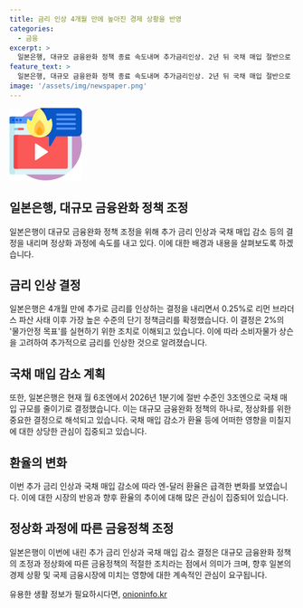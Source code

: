 ```yaml
---
title: 금리 인상 4개월 만에 높아진 경제 상황을 반영
categories:
  - 금융
excerpt: >
  일본은행, 대규모 금융완화 정책 종료 속도내며 추가금리인상. 2년 뒤 국채 매입 절반으로 줄일 예정. 0.25% 금리 인상 후 2008년 이후 최고 수준. 물가안정 목표 달성 등으로 적절하다고 판단. 환율 변동 등 영향은 있겠지만 금융정책 정상화가 목표.
feature_text: >
  일본은행, 대규모 금융완화 정책 종료 속도내며 추가금리인상. 2년 뒤 국채 매입 절반으로 줄일 예정. 0.25% 금리 인상 후 2008년 이후 최고 수준. 물가안정 목표 달성 등으로 적절하다고 판단. 환율 변동 등 영향은 있겠지만 금융정책 정상화가 목표.
image: '/assets/img/newspaper.png'
---
```


<p><img src="/assets/img/news.png" alt="rentncar 속보" /></p>

<h2 data-ke-size="size26">일본은행, 대규모 금융완화 정책 조정</h2>

<p data-ke-size="size16">일본은행이 대규모 금융완화 정책 조정을 위해 추가 금리 인상과 국채 매입 감소 등의 결정을 내리며 정상화 과정에 속도를 내고 있다. 이에 대한 배경과 내용을 살펴보도록 하겠습니다.</p>

<h2 data-ke-size="size24">금리 인상 결정</h2>

<p data-ke-size="size16">일본은행은 4개월 만에 추가로 금리를 인상하는 결정을 내리면서 0.25%로 리먼 브라더스 파산 사태 이후 가장 높은 수준의 단기 정책금리를 확정했습니다. 이 결정은 2%의 '물가안정 목표'를 실현하기 위한 조치로 이해되고 있습니다. 이에 따라 소비자물가 상슨을 고려하여 추가적으로 금리를 인상한 것으로 알려졌습니다.</p>

<h2 data-ke-size="size24">국채 매입 감소 계획</h2>

<p data-ke-size="size16">또한, 일본은행은 현재 월 6조엔에서 2026년 1분기에 절반 수준인 3조엔으로 국채 매입 규모를 줄이기로 결정했습니다. 이는 대규모 금융완화 정책의 하나로, 정상화를 위한 중요한 결정으로 해석되고 있습니다. 국채 매입 감소가 환율 등에 어떠한 영향을 미칠지에 대한 상당한 관심이 집중되고 있습니다.</p>

<h2 data-ke-size="size24">환율의 변화</h2>

<p data-ke-size="size16">이번 추가 금리 인상과 국채 매입 감소에 따라 엔-달러 환율은 급격한 변화를 보였습니다. 이에 대한 시장의 반응과 향후 환율의 추이에 대해 많은 관심이 집중되어 있습니다.</p>

<h2 data-ke-size="size24">정상화 과정에 따른 금융정책 조정</h2>

<p data-ke-size="size16">일본은행이 이번에 내린 추가 금리 인상과 국채 매입 감소 결정은 대규모 금융완화 정책의 조정과 정상화에 따른 금융정책의 적절한 조치라는 점에서 의미가 크며, 향후 일본의 경제 상황 및 국제 금융시장에 미치는 영향에 대한 계속적인 관심이 요구됩니다.</p>
유용한 생활 정보가 필요하시다면, <a href="https://onioninfo.kr" rel="dofollow">onioninfo.kr</a>


